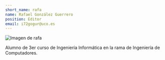 ```yaml
---
short_name: rafa
name: Rafael González Guerrero
position: Editor
email: i72gogur@uco.es
---
```

![Imagen de rafa](/Jekyll-GithubPages/assets/images/rafa.png)  

Alumno de 3er curso de Ingeniería Informática en la rama de Ingeniería de Computadores.